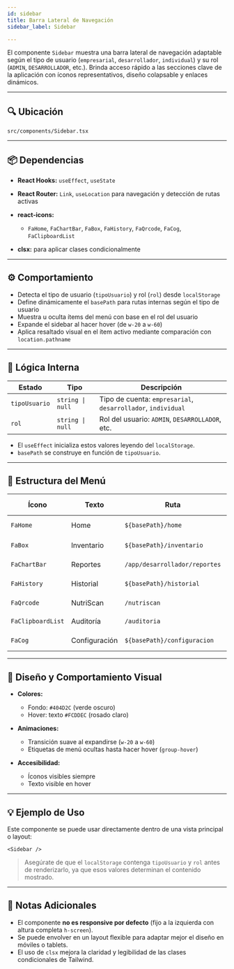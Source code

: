 ```yaml
---
id: sidebar
title: Barra Lateral de Navegación
sidebar_label: Sidebar

---
```


El componente `Sidebar` muestra una barra lateral de navegación adaptable según el tipo de usuario (`empresarial`, `desarrollador`, `individual`) y su rol (`ADMIN`, `DESARROLLADOR`, etc.). Brinda acceso rápido a las secciones clave de la aplicación con íconos representativos, diseño colapsable y enlaces dinámicos.

---

## 🔍 Ubicación

`src/components/Sidebar.tsx`

---

## 📦 Dependencias

* **React Hooks:** `useEffect`, `useState`
* **React Router:** `Link`, `useLocation` para navegación y detección de rutas activas
* **react-icons:**

  * `FaHome`, `FaChartBar`, `FaBox`, `FaHistory`, `FaQrcode`, `FaCog`, `FaClipboardList`
* **clsx:** para aplicar clases condicionalmente

---

## ⚙️ Comportamiento

* Detecta el tipo de usuario (`tipoUsuario`) y rol (`rol`) desde `localStorage`
* Define dinámicamente el `basePath` para rutas internas según el tipo de usuario
* Muestra u oculta ítems del menú con base en el rol del usuario
* Expande el sidebar al hacer hover (de `w-20` a `w-60`)
* Aplica resaltado visual en el ítem activo mediante comparación con `location.pathname`

---

## 🧠 Lógica Interna

| Estado        | Tipo             | Descripción                                                  |
| ------------- | ---------------- | ------------------------------------------------------------ |
| `tipoUsuario` | `string \| null` | Tipo de cuenta: `empresarial`, `desarrollador`, `individual` |
| `rol`         | `string \| null` | Rol del usuario: `ADMIN`, `DESARROLLADOR`, etc.              |

* El `useEffect` inicializa estos valores leyendo del `localStorage`.
* `basePath` se construye en función de `tipoUsuario`.

---

## 🧭 Estructura del Menú

| Ícono             | Texto         | Ruta                          | Visibilidad Condicional        |
| ----------------- | ------------- | ----------------------------- | ------------------------------ |
| `FaHome`          | Home          | `${basePath}/home`            | Todos los usuarios             |
| `FaBox`           | Inventario    | `${basePath}/inventario`      | Todos los usuarios             |
| `FaChartBar`      | Reportes      | `/app/desarrollador/reportes` | Solo `DESARROLLADOR`           |
| `FaHistory`       | Historial     | `${basePath}/historial`       | Todos los usuarios             |
| `FaQrcode`        | NutriScan     | `/nutriscan`                  | Solo usuarios `individual`     |
| `FaClipboardList` | Auditoría     | `/auditoria`                  | Solo `ADMIN` y `DESARROLLADOR` |
| `FaCog`           | Configuración | `${basePath}/configuracion`   | Todos los usuarios             |

---

## 🎨 Diseño y Comportamiento Visual

* **Colores:**

  * Fondo: `#404D2C` (verde oscuro)
  * Hover: texto `#FCDDEC` (rosado claro)
* **Animaciones:**

  * Transición suave al expandirse (`w-20` a `w-60`)
  * Etiquetas de menú ocultas hasta hacer hover (`group-hover`)
* **Accesibilidad:**

  * Íconos visibles siempre
  * Texto visible en hover

---

## 💡 Ejemplo de Uso

Este componente se puede usar directamente dentro de una vista principal o layout:

```tsx
<Sidebar />
```

> Asegúrate de que el `localStorage` contenga `tipoUsuario` y `rol` antes de renderizarlo, ya que esos valores determinan el contenido mostrado.

---

## 📝 Notas Adicionales

* El componente **no es responsive por defecto** (fijo a la izquierda con altura completa `h-screen`).
* Se puede envolver en un layout flexible para adaptar mejor el diseño en móviles o tablets.
* El uso de `clsx` mejora la claridad y legibilidad de las clases condicionales de Tailwind.